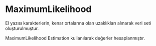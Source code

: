 # MaximumLikelihood

El yazısı karakterlerin, kenar ortalarına olan uzaklıkları alınarak veri seti oluşturulmuştur.

MaximumLikelihood Estimation kullanılarak değerler hesaplanmıştır.
